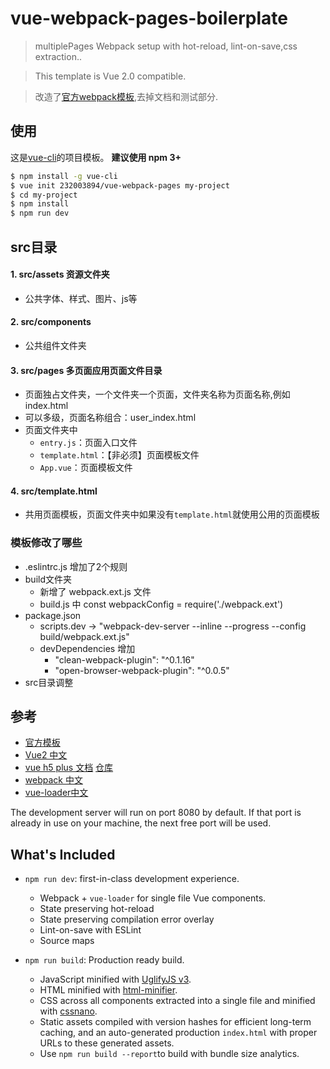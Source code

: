 # vue-webpack-pages-boilerplate

> multiplePages Webpack setup with hot-reload, lint-on-save,css extraction..

> This template is Vue 2.0 compatible.

> 改造了[官方webpack模板](https://github.com/vuejs-templates/webpack),去掉文档和测试部分.


## 使用

这是[vue-cli](https://github.com/vuejs/vue-cli)的项目模板。 **建议使用 npm 3+**

``` bash
$ npm install -g vue-cli
$ vue init 232003894/vue-webpack-pages my-project
$ cd my-project
$ npm install
$ npm run dev
```

## src目录
#### 1. src/assets 资源文件夹
  - 公共字体、样式、图片、js等
#### 2. src/components 
  - 公共组件文件夹
#### 3. src/pages 多页面应用页面文件目录
  - 页面独占文件夹，一个文件夹一个页面，文件夹名称为页面名称,例如index.html
  - 可以多级，页面名称组合：user_index.html
  - 页面文件夹中
    - `entry.js`：页面入口文件
    - `template.html`：【非必须】页面模板文件
    - `App.vue`：页面模板文件
#### 4. src/template.html 
  - 共用页面模板，页面文件夹中如果没有`template.html`就使用公用的页面模板
  
### 模板修改了哪些
- .eslintrc.js 增加了2个规则
- build文件夹
  - 新增了 webpack.ext.js 文件
  - build.js 中 const webpackConfig = require('./webpack.ext')
- package.json
  - scripts.dev -> "webpack-dev-server --inline --progress --config build/webpack.ext.js"
  - devDependencies 增加
    - "clean-webpack-plugin": "^0.1.16"
    - "open-browser-webpack-plugin": "^0.0.5"
- src目录调整

## 参考

- [官方模板](http://vuejs-templates.github.io/webpack)
- [Vue2 中文](https://cn.vuejs.org/v2/guide/index.html)
- [vue h5 plus 文档](https://232003894.github.io/vueh5plus/index.html)  [仓库](https://github.com/232003894/vueh5plus) 
- [webpack 中文](https://doc.webpack-china.org/concepts/)
- [vue-loader中文](https://vue-loader.vuejs.org/zh-cn/)

The development server will run on port 8080 by default. If that port is already in use on your machine, the next free port will be used.

## What's Included

- `npm run dev`: first-in-class development experience.
  - Webpack + `vue-loader` for single file Vue components.
  - State preserving hot-reload
  - State preserving compilation error overlay
  - Lint-on-save with ESLint
  - Source maps

- `npm run build`: Production ready build.
  - JavaScript minified with [UglifyJS v3](https://github.com/mishoo/UglifyJS2/tree/harmony).
  - HTML minified with [html-minifier](https://github.com/kangax/html-minifier).
  - CSS across all components extracted into a single file and minified with [cssnano](https://github.com/ben-eb/cssnano).
  - Static assets compiled with version hashes for efficient long-term caching, and an auto-generated production `index.html` with proper URLs to these generated assets.
  - Use `npm run build --report`to build with bundle size analytics.





